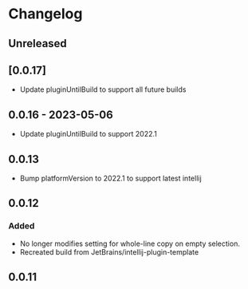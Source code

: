 <!-- Keep a Changelog guide -> https://keepachangelog.com -->

# Changelog

## Unreleased

## [0.0.17]
- Update pluginUntilBuild to support all future builds

## 0.0.16 - 2023-05-06
- Update pluginUntilBuild to support 2022.1

## 0.0.13
- Bump platformVersion to 2022.1 to support latest intellij

## 0.0.12

### Added
- No longer modifies setting for whole-line copy on empty selection.
- Recreated build from JetBrains/intellij-plugin-template

## 0.0.11
